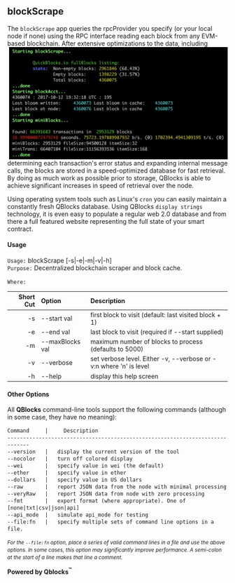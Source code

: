 ## blockScrape

The `blockScrape` app queries the rpcProvider you specify (or your local node if none) using the RPC interface reading each block from any EVM-based blockchain. After extensive optimizations to the data, including <img width=500px align="right" src="docs/image.png"> determining each transaction's error status and expanding internal message calls, the blocks are stored in a speed-optimized database for fast retrieval. By doing as much work as possible prior to storage, QBlocks is able to achieve significant increases in speed of retrieval over the node.

Using operating system tools such as Linux's `cron` you can easily maintain a  constantly fresh QBlocks database. Using QBlocks `display strings` technology, it is even easy to populate a regular web 2.0 database and from there a full featured website representing the full state of your smart contract.

#### Usage

`Usage:`    blockScrape [-s|-e|-m|-v|-h]  
`Purpose:`  Decentralized blockchain scraper and block cache.
             
`Where:`  

| Short Cut | Option | Description |
| -------: | :------- | :------- |
| -s | --start val | first block to visit (default: last visited block + 1) |
| -e | --end val | last block to visit (required if --start supplied) |
| -m | --maxBlocks val | maximum number of blocks to process (defaults to 5000) |
| -v | --verbose | set verbose level. Either -v, --verbose or -v:n where 'n' is level |
| -h | --help | display this help screen |

#### Other Options

All **QBlocks** command-line tools support the following commands (although in some case, they have no meaning):

    Command     |     Description
    -----------------------------------------------------------------------------
    --version   |   display the current version of the tool
    --nocolor   |   turn off colored display
    --wei       |   specify value in wei (the default)
    --ether     |   specify value in ether
    --dollars   |   specify value in US dollars
    --raw       |   report JSON data from the node with minimal processing
    --veryRaw   |   report JSON data from node with zero processing
    --fmt       |   export format (where appropriate). One of [none|txt|csv|json|api]
    --api_mode  |   simulate api_mode for testing
    --file:fn   |   specify multiple sets of command line options in a file.

<small>*For the `--file:fn` option, place a series of valid command lines in a file and use the above options. In some cases, this option may significantly improve performance. A semi-colon at the start of a line makes that line a comment.*</small>

**Powered by Qblocks<sup>&trade;</sup>**


